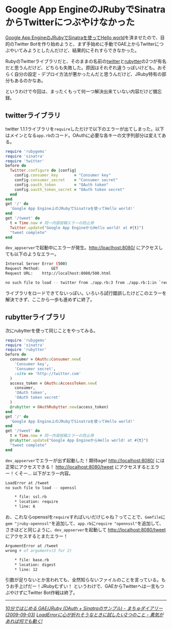 # <span>Google App EngineのJRubyで</span><span>SinatraからTwitterにつぶやけなかった</span>

[Google App EngineのJRubyでSinatraを使ってHello world](/2011/01/24/google-app-engine-jruby-sinatra-hello-world)を済ませたので、目的のTwitter Botを作り始めようと、まず手始めに手動でGAE上からTwitterにつぶやいてみようとしたんだけど、結果的にそれすらできなかった。

RubyのTwitterライブラリだと、そのままの名前の[twitter](https://github.com/jnunemaker/twitter)と[rubytter](https://github.com/jugyo/rubytter)の2つが有名だと思うんだけど、どちらも失敗した。原因はそれぞれ違うっぽいけども。おそらく自分の設定・デプロイ方法が悪かったんだと思うんだけど、JRuby特有の部分もあるのかなあ。

というわけで今回は、まったくもって何一つ解決出来ていない内容だけど備忘録。

<!-- READMORE -->


## twitterライブラリ

twitter 1.1.1ライブラリを`require`しただけで以下のエラーが出てしまった。以下はメインとなる`app.rb`のコード。OAuthに必要な各キーの文字列部分は変えてある。

~~~ ruby
require 'rubygems'
require 'sinatra'
require 'twitter'
before do
  Twitter.configure do |config|
    config.consumer_key       = "Consumer key"
    config.consumer_secret    = "Consumer secret"
    config.oauth_token        = "OAuth token"
    config.oauth_token_secret = "OAuth token secret"
  end
end
get '/' do
  'Google App Engine上のJRubyでSinatraを使ってHello world!'
end
get '/tweet' do
  t = Time.now # 同一内容投稿エラーの防止用
  Twitter.update("Google App EngineからHello world! at #{t}")
  "tweet complete"
end
~~~

`dev_appserver`で起動中にエラーが発生。[http://loaclhost:8080/](http://loaclhost:8080/) にアクセスしても以下のようなエラー。

~~~ sh
Internal Server Error (500)
Request Method: 	GET
Request URL: 	http://localhost:8080/500.html

no such file to load -- twitter from ./app.rb:3 from ./app.rb:1:in `require' from config.ru:1
~~~

ライブラリをロードできてないっぽい。いろいろ試行錯誤したけどこのエラーを解決できず、ここから一歩も進めずに終了。


## rubytterライブラリ

次にrubytterを使って同じことをやってみる。

~~~ ruby
require 'rubygems'
require 'sinatra'
require 'rubytter'
before do
  consumer = OAuth::Consumer.new(
    'Consumer key',
    'Consumer secret',
    :site => 'http://twitter.com'
  )
  access_token = OAuth::AccessToken.new(
    consumer,
    'OAuth token',
    'OAuth token secret'
  )
  @rubytter = OAuthRubytter.new(access_token)
end
get '/' do
  'Google App Engine上のJRubyでSinatraを使ってHello world!'
end
get '/tweet' do
  t = Time.now # 同一内容投稿エラーの防止用
  @rubytter.update("Google App EngineからHello world! at #{t}")
  "tweet complete"
end
~~~

`dev_appserver`でエラーが出ず起動した！期待age!
[http://localhost:8080/](http://localhost:8080/) には正常にアクセスできる！
[http://localhost:8080/tweet](http://localhost:8080/tweet) にアクセスするとエラー！くそー… 以下がエラー内容。

~~~ sh
LoadError at /tweet
no such file to load -- openssl

    * file: ssl.rb
    * location: require
    * line: 6
~~~

お、これならopensslを`require`すればいいだけじゃね？ってことで、`Gemfile`に`gem "jruby-opennssl"`を追加して、`app.rb`に`require "opennssl"`を追加して、さきほどと同じように、`dev_appserver`を起動して [http://localhost:8080/tweet](http://localhost:8080/tweet) にアクセスするとまたエラー！

~~~ sh
ArgumentError at /tweet
wrong # of arguments(3 for 2)

    * file: base.rb
    * location: digest
    * line: 12
~~~

引数が足りないとか言われても、全然知らないファイルのことを言っている。もうお手上げだー！JRubyむずい！ というわけで、GAEからTwitterへは一言もつぶやけずにTwitter Bot作戦は終了。

* * *

<cite>[10分ではじめる GAE/JRuby (OAuth + Sinatraのサンプル) - まちゅダイアリー(2009-09-03)](http://www.machu.jp/diary/20090903.html#p01)</cite>
<cite>[LoadErrorに心が折れそうなときに試したい2つのこと - 勇気があれば何でも動く!](http://d.hatena.ne.jp/tsua/20100504)</cite>
